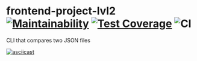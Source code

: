 # frontend-project-lvl2 [![Maintainability](https://api.codeclimate.com/v1/badges/9edd8f049ba62f844dfe/maintainability)](https://codeclimate.com/github/yuliabeton/frontend-project-lvl2/maintainability) [![Test Coverage](https://api.codeclimate.com/v1/badges/9edd8f049ba62f844dfe/test_coverage)](https://codeclimate.com/github/yuliabeton/frontend-project-lvl2/test_coverage) ![CI](https://github.com/yuliabeton/frontend-project-lvl2/workflows/CI/badge.svg)

CLI that compares two JSON files

[![asciicast](https://asciinema.org/a/ohd1jktOk3gSUebM606iO00op.svg)](https://asciinema.org/a/ohd1jktOk3gSUebM606iO00op)
